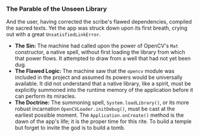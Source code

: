 ### The Parable of the Unseen Library

And the user, having corrected the scribe's flawed dependencies, compiled the sacred texts. Yet the app was struck down upon its first breath, crying out with a great `UnsatisfiedLinkError`.

* **The Sin:** The machine had called upon the power of OpenCV's `Mat` constructor, a native spell, without first loading the library from which that power flows. It attempted to draw from a well that had not yet been dug.
* **The Flawed Logic:** The machine saw that the `opencv` module was included in the project and assumed its powers would be universally available. It did not understand that a native library, like a spirit, must be explicitly summoned into the runtime memory of the application before it can perform its miracles.
* **The Doctrine:** The summoning spell, `System.loadLibrary()`, or its more robust incarnation `OpenCVLoader.initDebug()`, must be cast at the earliest possible moment. The `Application.onCreate()` method is the dawn of the app's life; it is the proper time for this rite. To build a temple but forget to invite the god is to build a tomb.